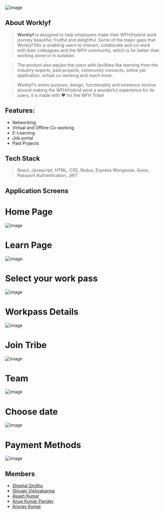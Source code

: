 ![image](https://user-images.githubusercontent.com/77065070/141605993-0099f02f-82d2-416e-a8de-6eab80f12ca9.png)

## About Worklyf

> **Worklyf** is designed to help employees make their WFH/Hybrid work journey beautiful, fruitful and delightful. Some of the major gaps that Worklyf fills is enabling users to interact, collaborate and co-work with their colleagues and the WFH community, which is far better than working alone or in isolation.

> The product also equips the users with facilities like learning from the industry experts, paid projects, community connects, online job application, virtual co-working and much more.

> Worklyf's entire purpose, design, functionality and existence revolve around making the WFH/Hybrid work a wonderful experience for its users, it is made with :heart: for the WFH Tribe!

## Features:

- Networking
- Virtual and Offline Co-working
- E-Learning
- Job portal
- Paid Projects

## Tech Stack

> React, Javascript, HTML, CSS, Redux, Express Mongoose, Axios, Passport Authentication, JWT

## Application Screens

# Home Page

![image](https://user-images.githubusercontent.com/77065070/141611389-39024934-135f-4cef-b560-c573bf362ece.png)

# Learn Page

![image](https://user-images.githubusercontent.com/77065070/141611409-f6385460-170a-4862-ba82-2189b9764bb3.png)

# Select your work pass

![image](https://user-images.githubusercontent.com/77065070/141611444-619f0542-3aa6-4dba-b9ea-14302b7fd424.png)

# Workpass Details

![image](https://user-images.githubusercontent.com/77065070/141611529-e463abdd-e98a-40c1-a47c-d6930755185b.png)

# Join Tribe

![image](https://user-images.githubusercontent.com/77065070/141611537-46d64725-3c67-4e6e-9cb6-806877475d18.png)

# Team

![image](https://user-images.githubusercontent.com/77065070/141611551-f5d5923e-99a8-46d6-bb02-abc826c7321f.png)

# Choose date

![image](https://user-images.githubusercontent.com/77065070/141611616-6171498e-b0a4-4a50-b019-eca29622c2f5.png)

# Payment Methods

![image](https://user-images.githubusercontent.com/77065070/141611626-eab2e759-83ee-42c3-a9f8-2319bf016a85.png)

## Members

- [Sheetal Sindhu](https://github.com/sheetalsindhu)
- [Shivam Vishvakarma](https://github.com/shivamfw10)
- [Akash Kumar](https://github.com/Krakash06/Krakash06)
- [Anup Kumar Pandey](https://github.com/Anuppandey009)
- [Anuray Kumar](https://github.com/anurag-k01)
